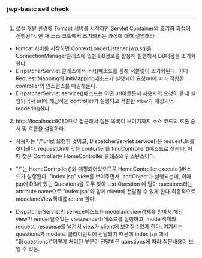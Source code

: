### jwp-basic self check     
----

1. 로컬 개발 환경에 Tomcat 서버를 시작하면 Servlet Container의 초기화 과정이 진행된다. 현 재 소스 코드에서 초기화되는 과정에 대해 설명해라

  * tomcat 서버를 시작하면 ContextLoaderListener jwp.sql을 ConnectionManager클래스에 있는 DB정보를 활용해 실행해서 DB내용을 초기화한다. 
  * DispatcherServlet 클래스에서 init()메소드를 통해 서블릿이 초기화된다. 이때 Request Mapping의 initMapping메소드가 실행되어 요청url에 따라 적합한 controller의 인스턴스를 매핑해둔다. 
  * DispatcherServlet service()메소드는 어떤 url이로든지 사용자의 요청이 올때 실행되어서 url에 해당하는 controller가 실행되고 적절한 view가 매칭되어 rendering한다.

2.  http://localhost:8080으로 접근해서 질문 목록이 보이기까지 소스 코드의 호출 순서 및 흐름을 설명하라.

  * 사용자는 "/"url로 요청한 것이고, DispatcherServlet service()은 requestUri를 찾아낸다. requestUri에 맞는 contorller를 findController()메소드로 찾는다. 이때 찾은 Controller는 HomeController 클래스의 인스턴스이다. 

  * "/"는 HomeController()와 매핑되어있으므로 HomeController.execute()메소드가 실행된다. "index.jsp" view를 보여주면서, addObject가 실행되는데, 이때  jsp에 DB에 있는 Questions을 모두 찾아 List Question 에 담아 questions라는 attribute name으로 "index.jsp"와 함께 client에 전달될 수 있게 한다.최종적으로 modelandView객체를 return 한다.
 
  * DispatcherServlet의 service메소드는 modelandview객체를 받아서 해당 view가 render될수있는 view.render()메소드를 실행하고, model객체와 request, response를 넘겨서 view가 client에 보여질수있게 한다. 여기서는 questions가 model로 클라이언트에 전달되기 때문에 index.jsp 에서 "${questions}"이렇게 처리된 부분이 전달받은 questions에 따라 질문내용이 보일 수 있음. 
